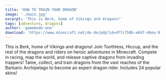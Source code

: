 ```yaml
---
title: 'HOW TO TRAIN YOUR DRAGON'
image: './main.jpg'
excerpt: 'This is Berk, home of Vikings and dragons!'
tags: [adventure, dragons]
author: 'gamemode-one'
download: 'https://www.minecraft.net/de-de/pdp?id=4f7cf58b-e6d7-46ea-9f8c-206d97f2bafe'
---
```


This is Berk, home of Vikings and dragons! Join Toothless, Hiccup, and the rest of the dragons and riders on heroic adventures in Minecraft. Compete in racing, map the world, and release captive dragons from invading trappers! Tame, collect, and train dragons from the vast reaches of the Barbaric Archipelago to become an expert dragon rider. Includes 24 popular skins!
